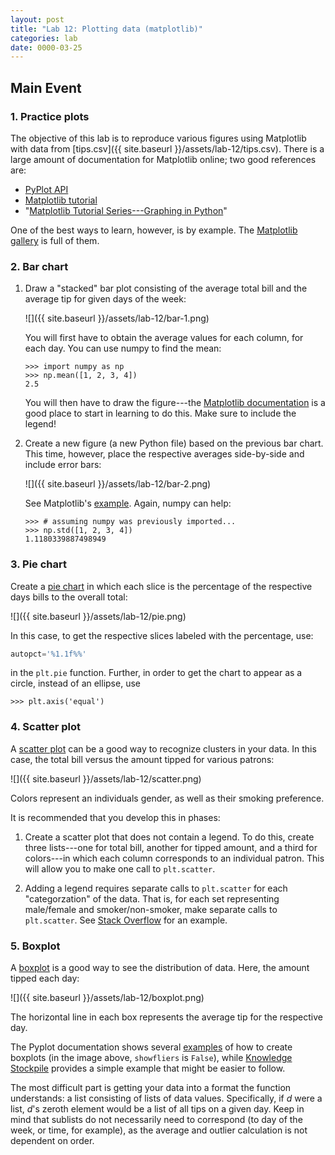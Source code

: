 ```yaml
---
layout: post
title: "Lab 12: Plotting data (matplotlib)"
categories: lab
date: 0000-03-25
---
```


## Main Event


### <a name="intro"></a>1. Practice plots
The objective of this lab is to reproduce various figures using
Matplotlib with data from [tips.csv]({{ site.baseurl
}}/assets/lab-12/tips.csv). There is a large amount of documentation
for Matplotlib online; two good references are:

* [PyPlot API](https://matplotlib.org/api/pyplot_summary.html)
* [Matplotlib tutorial](http://www.scipy-lectures.org/intro/matplotlib/matplotlib.html)
* "[Matplotlib Tutorial Series---Graphing in Python](https://www.youtube.com/playlist?list=PLQVvvaa0QuDfefDfXb9Yf0la1fPDKluPF)"

One of the best ways to learn, however, is by example. The [Matplotlib
gallery](http://matplotlib.org/gallery.html) is full of them.


### <a name="bar"></a>2. Bar chart
1. Draw a "stacked" bar plot consisting of the average total bill and
   the average tip for given days of the week:

   ![]({{ site.baseurl }}/assets/lab-12/bar-1.png)

   You will first have to obtain the average values for each column,
   for each day. You can use numpy to find the mean:

   ```
   >>> import numpy as np
   >>> np.mean([1, 2, 3, 4])
   2.5
   ```
   
   You will then have to draw the figure---the [Matplotlib
   documentation](https://matplotlib.org/api/_as_gen/matplotlib.pyplot.bar.html#matplotlib.pyplot.bar)
   is a good place to start in learning to do this. Make sure to
   include the legend!

2. Create a new figure (a new Python file) based on the previous bar
   chart. This time, however, place the respective averages
   side-by-side and include error bars:

   ![]({{ site.baseurl }}/assets/lab-12/bar-2.png)

   See Matplotlib's
   [example](http://matplotlib.org/examples/api/barchart_demo.html). Again,
   numpy can help:

   ```
   >>> # assuming numpy was previously imported...
   >>> np.std([1, 2, 3, 4])
   1.1180339887498949
   ```


### <a name="pie"></a>3. Pie chart
Create a [pie
chart](https://matplotlib.org/api/_as_gen/matplotlib.pyplot.pie.html#matplotlib.pyplot.pie)
in which each slice is the percentage of the respective days bills to
the overall total:

![]({{ site.baseurl }}/assets/lab-12/pie.png)

In this case, to get the respective slices labeled with the
percentage, use:
```python
autopct='%1.1f%%'
```

in the `plt.pie` function. Further, in order to get the chart to
appear as a circle, instead of an ellipse, use

```
>>> plt.axis('equal')
```


### <a name="scatter"></a>4. Scatter plot
A [scatter
plot](https://matplotlib.org/api/_as_gen/matplotlib.pyplot.scatter.html#matplotlib.pyplot.scatter)
can be a good way to recognize clusters in your data. In this case,
the total bill versus the amount tipped for various patrons:

![]({{ site.baseurl }}/assets/lab-12/scatter.png)

Colors represent an individuals gender, as well as their smoking
preference.

It is recommended that you develop this in phases:

1. Create a scatter plot that does not contain a legend. To do this,
   create three lists---one for total bill, another for tipped amount,
   and a third for colors---in which each column corresponds to an
   individual patron. This will allow you to make one call to
   `plt.scatter`.
  
2. Adding a legend requires separate calls to `plt.scatter` for each
   "categorzation" of the data. That is, for each set representing
   male/female and smoker/non-smoker, make separate calls to
   `plt.scatter`. See [Stack
   Overflow](http://stackoverflow.com/a/17412294}{StackOverflow) for
   an example.


### <a name="boxplot"></a>5. Boxplot
A
[boxplot](https://matplotlib.org/api/_as_gen/matplotlib.pyplot.boxplot.html#matplotlib.pyplot.boxplot)
is a good way to see the distribution of data. Here, the amount tipped
each day:

![]({{ site.baseurl }}/assets/lab-12/boxplot.png)

The horizontal line in each box represents the average tip for the
respective day.

The Pyplot documentation shows several
[examples](http://matplotlib.org/api/pyplot_api.html#matplotlib.pyplot.boxplot)
of how to create boxplots (in the image above, `showfliers` is `False`),
while [Knowledge
Stockpile](http://blog.bharatbhole.com/creating-boxplots-with-matplotlib/)
provides a simple example that might be easier to follow.

The most difficult part is getting your data into a format the
function understands: a list consisting of lists of data
values. Specifically, if *d* were a list, *d*'s zeroth element would
be a list of all tips on a given day. Keep in mind that sublists do
not necessarily need to correspond (to day of the week, or time, for
example), as the average and outlier calculation is not dependent on
order.

